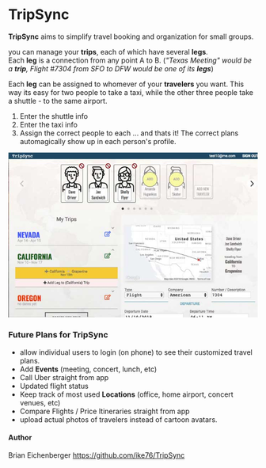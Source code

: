 # TripSync

**TripSync** aims to simplify travel booking and organization for small groups.  

you can manage your **trips**, each of which have several **legs**.  
Each **leg** is a connection from any point A to B.   (_"Texas Meeting" would be a **trip**,  Flight #7304 from SFO to DFW would be one of its **legs**_)    

Each **leg** can be assigned to whomever of your **travelers** you want.  This way its easy for two people to take a taxi, while the other three people take a shuttle - to the same airport.   
1. Enter the shuttle info
2. Enter the taxi info
3. Assign the correct people to each
... and thats it!  The correct plans automagically show up in each person's profile.

![screen shot of home page](/public/css/images/screenshot.jpg)

### Future Plans for TripSync

* allow individual users to login (on phone) to see their customized travel plans.
* Add **Events** (meeting, concert, lunch, etc)
* Call Uber straight from app
* Updated flight status
* Keep track of most used **Locations** (office, home airport, concert venues, etc)
* Compare Flights / Price Itineraries straight from app
* upload actual photos of travelers instead of cartoon avatars.

#### Author
Brian Eichenberger https://github.com/ike76/TripSync
